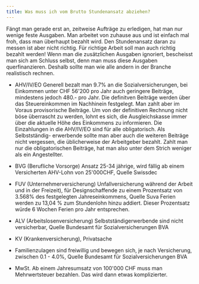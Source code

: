 ```yaml
---
title: Was muss ich vom Brutto Stundenansatz abziehen?
---
```


Fängt man gerade erst an, zeitweise Aufträge zu erledigen, hat man nur wenige feste Ausgaben. Man arbeitet von zuhause aus und ist einfach mal froh, dass man überhaupt bezahlt wird. Den Stundenansatz daran zu messen ist aber nicht richtig. Für richtige Arbeit soll man auch richtig bezahlt werden! Wenn man die zusätzlichen Ausgaben ignoriert, bescheisst man sich am Schluss selbst, denn man muss diese Ausgaben querfinanzieren. Deshalb sollte man wie alle andern in der Branche realistisch rechnen.

- AHV/IV/EO Generell bezalt man 9.7% an die Sozialversicherungen, bei Einkommen unter CHF 56'200 pro Jahr auch geringere Beiträge, mindestens jedoch 480.- pro Jahr. Die definitven Beiträge werden über das Steuereinkommen im Nachhinein festgelegt. Man zahlt aber im Voraus provisorische Beiträge. Um von der definitiven Rechnung nicht böse überrascht zu werden, lohnt es sich, die Ausgleichskasse immer über die aktuelle Höhe des Einkommens zu informieren. Die Einzahlungen in die AHV/IV/EO sind für alle obligatorisch. Als Selbstständig- erwerbende sollte man aber auch die weiteren Beiträge nicht vergessen, die üblicherweise der Arbeitgeber bezahlt. Zahlt man nur die obligatorischen Beiträge, hat man also unter dem Strich weniger als ein Angestellter.

- BVG (Berufliche Vorsorge) Ansatz 25-34 jährige, wird fällig ab einem Versicherten AHV-Lohn von 25'000CHF, Quelle Swissdec

- FUV (Unternehmerversicherung) Unfallversicherung während der Arbeit und in der Freizeit), für Designschaffende zu einem Prozentsatz von 3.568% des festgelegten Jahreseinkommens, Quelle Suva
Ferien werden zu 13,04 % zum Stundenlohn hinzu addiert. Dieser Prozentsatz würde 6 Wochen Ferien pro Jahr entsprechen.

- ALV (Arbeitslosenversicherung) Selbstständigerwerbende sind nicht versicherbar, Quelle Bundesamt für Sozialversicherungen BVA

- KV (Krankenversicherung), Privatsache

- Familienzulagen sind freiwillig und bewegen sich, je nach Versicherung, zwischen 0.1 - 4.0%, Quelle Bundesamt für Sozialversicherungen BVA

- MwSt. Ab einem Jahresumsatz von 100'000 CHF muss man Mehrwertsteuer bezahlen. Das wird dann etwas komplizierter.
